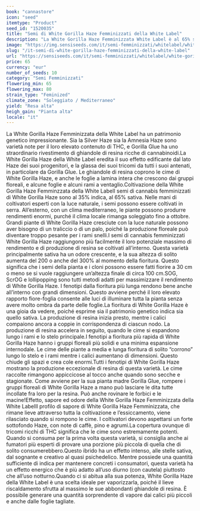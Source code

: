 ```yaml
---
book: "cannastore"
icon: "seed"
itemtype: "Product"
seed_id: "1520035"
title: "Semi di White Gorilla Haze Femminizzati della White Label"
description: "La White Gorilla Haze Femminizzata White Label è al 65% sativa, al 35% indica. Ha un effetto edificante, cerebrale, un aroma lieve e produce molta resina."
image: "https://img.sensiseeds.com/it/semi-femminizzati/whitelabel/white-gorilla-haze-image.png"
slug: "/it-semi-di-white-gorilla-haze-femminizzati-della-white-label"
url: "https://sensiseeds.com/it/semi-femminizzati/whitelabel/white-gorilla-haze?a_aid=cannastore"
price: 65
currency: "eur"
number_of_seeds: 10
category: "Semi Femminizzati"
flowering_min: 65
flowering_max: 80
strain_type: "Feminized"
climate_zone: "Soleggiato / Mediterraneo"
yield: "Resa alta"
heigh_gain: "Pianta alta"
locale: "it"
---
```

La White Gorilla Haze Femminizzata della White Label ha un patrimonio genetico impressionante. Sia la Silver Haze sia la Amnesia Haze sono varietà note per il loro elevato contenuto di THC, e Gorilla Glue ha uno straordinario rivestimento di ghiandole di resina ricche di cannabinoidi.La White Gorilla Haze della White Label eredita il suo effetto edificante dal lato Haze dei suoi progenitori, e la glassa dei suoi tricomi da tutti i suoi antenati, in particolare da Gorilla Glue. Le ghiandole di resina coprono le cime di White Gorilla Haze, e anche le foglie a lamina intera che crescono dai gruppi floreali, e alcune foglie e alcuni rami a ventaglio.Coltivazione della White Gorilla Haze Femminzzata della White LabelI semi di cannabis femminizzati di White Gorilla Haze sono al 35% indica, al 65% sativa. Nelle mani di coltivatori esperti con la luce naturale, i semi possono essere coltivati in serra. All’esterno, con un clima mediterraneo, le piante possono produrre rendimenti enormi, purché il clima locale rimanga soleggiato fino a ottobre. Grandi piante di White Gorilla Haze cresciute con la luce naturale possono aver bisogno di un traliccio o di un palo, poiché la produzione floreale può diventare troppo pesante per i rami snelli.I semi di cannabis femminizzati White Gorilla Haze raggiungono più facilmente il loro potenziale massimo di rendimento e di produzione di resina se coltivati all’interno. Questa varietà principalmente sativa ha un odore crescente, e la sua altezza di solito aumenta del 200 o anche del 300% al momento della fioritura. Questo significa che i semi della pianta e i cloni possono essere fatti fiorire a 30 cm o meno se si vuole raggiungere un’altezza finale di circa 100 cm.SOG, ScrOG e lollipopping sono tutti metodi adatti per massimizzare il rendimento di White Gorilla Haze. I fenotipi dalla fioritura più lunga rendono bene anche all’interno con grandi dimensioni. Questo avviene perché il loro elevato rapporto fiore-foglia consente alle luci di illuminare tutta la pianta senza avere molto ombra da parte delle foglie.La fioritura di White Gorilla Haze è una gioia da vedere, poiché esprime sia il patrimonio genetico indica sia quello sativa. La produzione di resina inizia presto, mentre i calici compaiono ancora a coppie in corrispondenza di ciascun nodo. La produzione di resina accelera in seguito, quando le cime si espandono lungo i rami e lo stelo principale.I fenotipi a fioritura più rapida di White Gorilla Haze hanno i gruppi floreali più solidi e una minima espansione internodale. Le cime delle piante a media e lunga fioritura di solito “corrono” lungo lo stelo e i rami mentre i calici aumentano di dimensioni. Questo chiude gli spazi e crea cole enormi.Tutti i fenotipi di White Gorilla Haze mostrano la produzione eccezionale di resina di questa varietà. Le cime raccolte rimangono appiccicose al tocco anche quando sono secche e stagionate. Come avviene per la sua pianta madre Gorilla Glue, rompere i gruppi floreali di White Gorilla Haze a mano può lasciare le dita tutte incollate fra loro per la resina. Può anche rovinare le forbici e le macine!Effetto, sapore ed odore della White Gorilla Haze Femminizzata della White LabelIl profilo di sapore di White Gorilla Haze Femminizzata, che rimane lieve attraverso tutta la coltivazione e l’essiccamento, viene rilasciato quando si rompono le cime. I coltivatori devono aspettarsi un forte sottofondo Haze, con note di caffè, pino e agrumi.La copertura ovunque di tricomi ricchi di THC significa che le cime sono estremamente potenti. Quando si consuma per la prima volta questa varietà, si consiglia anche ai fumatori più esperti di provare una porzione più piccola di quella che di solito consumerebbero.Questo ibrido ha un effetto intenso, alle stelle sativa, dal sognante e creativo al quasi psichedelico. Mentre possiede una quantità sufficiente di indica per mantenere concreti i consumatori, questa varietà ha un effetto energico che è più adatto all’uso diurno (con cautela) piuttosto che all’uso notturno.Quando ci si abitua alla sua potenza, White Gorilla Haze della White Label è una scelta ideale per vaporizzarla, poiché il lieve riscaldamento sfrutta al massimo le sue abbondanti ghiandole di resina. È possibile generare una quantità sorprendente di vapore dai calici più piccoli e anche dalle foglie tagliate.
